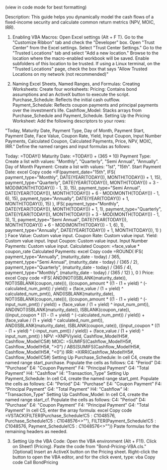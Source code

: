(view in code mode for best formatting)

Description:
This guide helps you dynamically model the cash flows of a fixed-income security and calculate common return metrics (NPV, MOIC, IRR).

1. Enabling VBA Macros:
Open Excel settings (Alt + F T).
Go to the "Customize Ribbon" tab and check the "Developer" box.
Open "Trust Center" from the Excel settings.
Select "Trust Center Settings."
Go to the "Trusted Locations" tab and select "Add a new location."
Browse to the location where the macro-enabled workbook will be saved.
Enable subfolders of this location to be trusted.
If using a Linux terminal, on the "Trusted Locations" page, check the box that says "Allow Trusted Locations on my network (not recommended)"

2. Naming Excel Sheets, Named Ranges, and Formulas:
Creating Worksheets:
Create four worksheets:
Pricing: Contains bond assumptions and an ActiveX button to execute the script.
Purchase_Schedule: Reflects the initial cash outflow.
Payment_Schedule: Reflects coupon payments and principal payments over the investment’s life.
Cashflow_Model: Stacks arrays from Purchase_Schedule and Payment_Schedule.
Setting Up the Pricing Worksheet:
Add the following descriptors to your rows:

"Today, Maturity Date, Payment Type, Day of Month, Payment Start, Payment Date, Face Value, Coupon Rate, Yield, Input Coupon, Input Number Payments, Calculated Coupon, Calculated Payments, Price, NPV, MOIC, IRR."
Define the named ranges and input formulas as follows:

Today: =TODAY()
Maturity Date: =TODAY() + (365 * 10)
Payment Type: Create a list with values: "Monthly", "Quarterly", "Semi Annual", "Annually".
Day of Month Payment: Create a list with values: "1st", "15th".
Start Payment Date:
excel
Copy code
=IF(payment_date="15th",
  IFS(
    payment_type="Monthly", DATE(YEAR(TODAY()), MONTH(TODAY()) + 1, 15),
    payment_type="Quarterly", DATE(YEAR(TODAY()), MONTH(TODAY()) + 3 - MOD(MONTH(TODAY()) - 1, 3), 15),
    payment_type="Semi Annual", DATE(YEAR(TODAY()), MONTH(TODAY()) + 6 - MOD(MONTH(TODAY()) - 1, 6), 15),
    payment_type="Annually", DATE(YEAR(TODAY()) + 1, MONTH(TODAY()), 15)
  ),
  IFS(
    payment_type="Monthly", DATE(YEAR(TODAY()), MONTH(TODAY()) + 1, 1),
    payment_type="Quarterly", DATE(YEAR(TODAY()), MONTH(TODAY()) + 3 - MOD(MONTH(TODAY()) - 1, 3), 1),
    payment_type="Semi Annual", DATE(YEAR(TODAY()), MONTH(TODAY()) + 6 - MOD(MONTH(TODAY()) - 1, 6), 1),
    payment_type="Annually", DATE(YEAR(TODAY()) + 1, MONTH(TODAY()), 1)
  )
)
Face Value: Custom value input.
Coupon Rate: Custom value input.
Yield: Custom value input.
Input Coupon: Custom value input.
Input Number Payments: Custom value input.
Calculated Coupon: =face_value * coupon_rate
Calculated Payments:
excel
Copy code
=ROUND(
  IFS(
    payment_type="Annually", (maturity_date - today) / 365,
    payment_type="Semi Annual", (maturity_date - today) / (365 / 2),
    payment_type="Quarterly", (maturity_date - today) / (365 / 4),
    payment_type="Monthly", (maturity_date - today) / (365 / 12)
  ),
  0
)
Price:
excel
Copy code
=IFS(
  AND(NOT(ISBLANK(maturity_date)), NOT(ISBLANK(coupon_rate))),
  ((coupon_amount * ((1 - (1 + yield) ^ (-calculated_num_pmt)) / yield)) + (face_value / (1 + yield) ^ calculated_num_pmt)),
  AND(ISBLANK(maturity_date), NOT(ISBLANK(coupon_rate))),
  ((coupon_amount * ((1 - (1 + yield) ^ (-input_num_pmt)) / yield)) + (face_value / (1 + yield) ^ input_num_pmt)),
  AND(NOT(ISBLANK(maturity_date)), ISBLANK(coupon_rate)),
  ((input_coupon * ((1 - (1 + yield) ^ (-calculated_num_pmt)) / yield)) + (face_value / (1 + yield) ^ calculated_num_pmt)),
  AND(ISBLANK(maturity_date), ISBLANK(coupon_rate)),
  ((input_coupon * ((1 - (1 + yield) ^ (-input_num_pmt)) / yield)) + (face_value / (1 + yield) ^ input_num_pmt))
)
NPV: =XNPV(yield, Cashflow_Model!H5#, Cashflow_Model!C5#)
MOIC: =SUMIFS(Cashflow_Model!H5#, Cashflow_Model!H5#, ">0") / ABS(SUMIFS(Cashflow_Model!H5#, Cashflow_Model!H5#, "<0"))
IRR: =XIRR(Cashflow_Model!H5#, Cashflow_Model!C5#)
Setting Up Purchase_Schedule:
In cell C4, create the named range start_purchase.
Populate the cells as follows:
C4: "Period"
D4: "Purchase"
E4: "Coupon Payment"
F4: "Principal Payment"
G4: "Total Payment"
H4: "Cashflow"
I4: "Transaction_Type"
Setting Up Payment_Schedule:
In cell C4, create the named range start_pmt.
Populate the cells as follows:
C4: "Period"
D4: "Purchase"
E4: "Coupon Payment"
F4: "Principal Payment"
G4: "Total Payment"
H4: "Cashflow"
I4: "Transaction_Type"
Setting Up Cashflow_Model:
In cell C4, create the named range start_cf.
Populate the cells as follows:
C4: "Period"
D4: "Purchase"
E4: "Coupon Payment"
F4: "Principal Payment"
G4: "Total Payment"
In cell C5, enter the array formula:
excel
Copy code
=VSTACK(FILTER(Purchase_Schedule!C$5:C$1048576, Purchase_Schedule!C$5:C$1048576<>""), FILTER(Payment_Schedule!C$5:C$1048576, Payment_Schedule!C$5:C$1048576<>""))
Paste formulas for the remaining headers as needed.

3. Setting Up the VBA Code:
Open the VBA environment (Alt + F11).
Click on Sheet1 (Pricing).
Paste the code from "Bond-Pricing-VBA.cls."
[Optional] Insert an ActiveX button on the Pricing sheet. Right-click the button to open the VBA editor, and for the click event, type:
vba
Copy code
Call BondPricing
